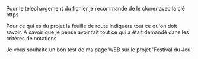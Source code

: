 Pour le telechargement du fichier je recommande de le cloner avec la clé https 

Pour ce qui es du projet la feuille de route indiquera tout ce qu'on doit savoir.
A savoir que je pense avoir fait tout ce qui a était demandé dans les critères de
notations 

Je vous souhaite un bon test de ma page WEB sur le projet 'Festival du Jeu'